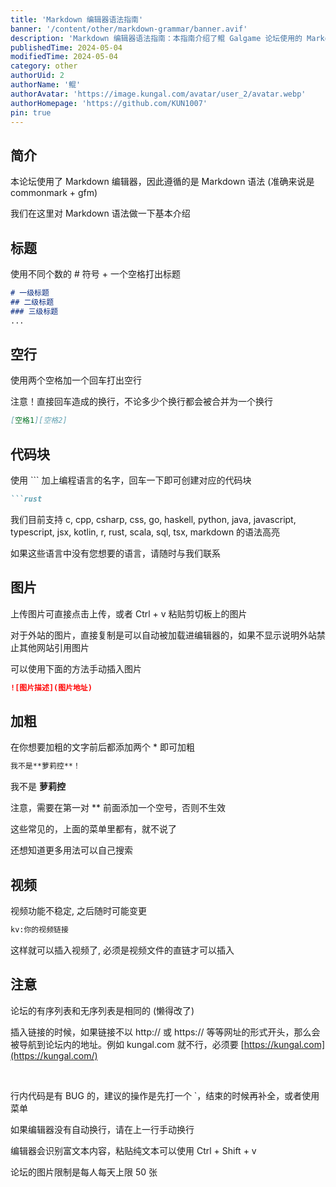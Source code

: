 ```yaml
---
title: 'Markdown 编辑器语法指南'
banner: '/content/other/markdown-grammar/banner.avif'
description: 'Markdown 编辑器语法指南：本指南介绍了鲲 Galgame 论坛使用的 Markdown 编辑器语法（基于 CommonMark + GFM），帮助用户熟练掌握文本格式化技巧。涵盖内容包括标题、空行、代码块、图片、加粗、视频插入等常用功能，并详细说明了论坛特定的语法规则。例如，代码块可通过 ``` + 语言名创建，图片支持本地上传及外链插入，而视频功能需提供视频文件直链。指南还列出了编辑器的一些限制，如有序列表与无序列表相同、行内代码可能存在 bug、每日图片上传上限 50 张等。通过本指南，用户可以更高效地撰写内容并优化论坛阅读体验。'
publishedTime: 2024-05-04
modifiedTime: 2024-05-04
category: other
authorUid: 2
authorName: '鲲'
authorAvatar: 'https://image.kungal.com/avatar/user_2/avatar.webp'
authorHomepage: 'https://github.com/KUN1007'
pin: true
---
```


## 简介

本论坛使用了 Markdown 编辑器，因此遵循的是 Markdown 语法 (准确来说是 commonmark + gfm)

我们在这里对 Markdown 语法做一下基本介绍

## 标题

使用不同个数的 # 符号 + 一个空格打出标题

```markdown
# 一级标题
## 二级标题
### 三级标题
...
```

## 空行

使用两个空格加一个回车打出空行

注意！直接回车造成的换行，不论多少个换行都会被合并为一个换行

```md
[空格1][空格2]
```

## 代码块

使用 ``` 加上编程语言的名字，回车一下即可创建对应的代码块

~~~ md
```rust
~~~

我们目前支持 c, cpp, csharp, css, go, haskell, python, java, javascript, typescript, jsx, kotlin, r, rust, scala, sql, tsx, markdown 的语法高亮

如果这些语言中没有您想要的语言，请随时与我们联系

## 图片

上传图片可直接点击上传，或者 Ctrl + v 粘贴剪切板上的图片

对于外站的图片，直接复制是可以自动被加载进编辑器的，如果不显示说明外站禁止其他网站引用图片

可以使用下面的方法手动插入图片

```md
![图片描述](图片地址)
```

## 加粗

在你想要加粗的文字前后都添加两个 * 即可加粗

```md
我不是**萝莉控**！
```

我不是 **萝莉控**

注意，需要在第一对 ** 前面添加一个空号，否则不生效

这些常见的，上面的菜单里都有，就不说了

还想知道更多用法可以自己搜索

## 视频

视频功能不稳定, 之后随时可能变更

``` md
kv:你的视频链接
```

这样就可以插入视频了, 必须是视频文件的直链才可以插入

## 注意

论坛的有序列表和无序列表是相同的 (懒得改了)

插入链接的时候，如果链接不以 http:// 或 https:// 等等网址的形式开头，那么会被导航到论坛内的地址。例如 kungal.com 就不行，必须要 [https://kungal.com](https://kungal.com/)

<br/>

行内代码是有 BUG 的，建议的操作是先打一个 `，结束的时候再补全，或者使用菜单

如果编辑器没有自动换行，请在上一行手动换行

编辑器会识别富文本内容，粘贴纯文本可以使用 Ctrl + Shift + v

论坛的图片限制是每人每天上限 50 张
